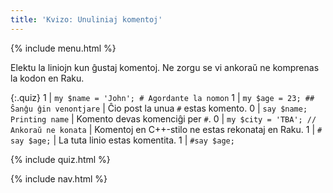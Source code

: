 ```yaml
---
title: 'Kvizo: Unuliniaj komentoj'
---
```


{% include menu.html %}

Elektu la liniojn kun ĝustaj komentoj. Ne zorgu se vi ankoraŭ ne komprenas la kodon en Raku.

{:.quiz}
1 | `my $name = 'John'; # Agordante la nomon`
1 | `my $age = 23; ## Ŝanĝu ĝin venontjare` | Ĉio post la unua `#` estas komento.
0 | `say $name; Printing name` | Komento devas komenciĝi per `#`.
0 | `my $city = 'TBA'; // Ankoraŭ ne konata` | Komentoj en C++-stilo ne estas rekonataj en Raku.
1 | `# say $age;` | La tuta linio estas komentita.
1 | `#say $age;`

{% include quiz.html %}

{% include nav.html %}